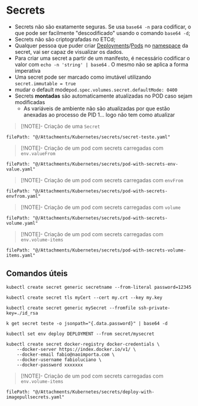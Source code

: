 # Secrets

- Secrets não são exatamente seguras. Se usa `base64 -n` para codificar, o que pode ser facilmente "descodificado" usando o comando `base64 -d`;
- Secrets não são criptografadas no ETCd;
- Qualquer pessoa que puder criar [Deployments](deployment.md)/[Pods](pod.md) no [namespace](Namespace.md) da secret, vai ser capaz de visualizar os dados.
- Para criar uma secret a partir de um manifesto, é necessário codificar o valor com `echo -n 'string' | base64` . O mesmo não se aplica a forma imperativa
- Uma secret pode ser marcado como imutável utilizando `secret.immutable = true`
- mudar o default mode`pod.spec.volumes.secret.defaultMode: 0400`
- Secrets **montadas** são automaticamente atualizadas no POD caso sejam modificadas
  - As variáveis de ambiente não são atualizadas por que estão anexadas ao processo de PID 1... logo não tem como atualizar

> [!NOTE]- Criação de uma `Secret`

```reference
filePath: "@/Attachments/Kubernetes/secrets/secret-teste.yaml"
```

> [!NOTE]- Criação de um pod com secrets carregadas com `env.valueFrom`

```reference
filePath: "@/Attachments/Kubernetes/secrets/pod-with-secrets-env-value.yaml"
```

> [!NOTE]- Criação de um pod com secrets carregadas com `envFrom`

```reference
filePath: "@/Attachments/Kubernetes/secrets/pod-with-secrets-envfrom.yaml"
```

> [!NOTE]- Criação de um pod com secrets carregadas com `volume`

```reference
filePath: "@/Attachments/Kubernetes/secrets/pod-with-secrets-volume.yaml"
```

> [!NOTE]- Criação de um pod com secrets carregadas com `env.volume-items`

```reference
filePath: "@/Attachments/Kubernetes/secrets/pod-with-secrets-volume-items.yaml"
```

## Comandos úteis

```shell title:"Cria uma secret de forma imperativa"
kubectl create secret generic secretname --from-literal password=12345
```

```shell
kubectl create secret tls myCert --cert my.crt --key my.key
```

```shell
kubectl create secret generic mySecret --fromfile ssh-private-key=./id_rsa
```

```shell
k get secret teste -o jsonpath="{.data.password}" | base64 -d
```

```shell
kubectl set env deploy DEPLOYMENT --from secret/mysecret
```

```shell title:"Cria uma secret com credencias para se autenticar no dockerhub usando pod.spec.imagePullSecrets "
kubectl create secret docker-registry docker-credentials \
	--docker-server https://index.docker.io/v1/ \
	--docker-email fabio@naoimporta.com \
	--docker-username fabioluciano \
	--docker-password xxxxxxx
```

> [!NOTE]- Criação de um pod com secrets carregadas com `env.volume-items`

```reference
filePath: "@/Attachments/Kubernetes/secrets/deploy-with-imagepullsecrets.yaml"
```

